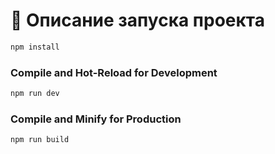 # :pencil: Описание запуска проекта

```sh
npm install
```

### Compile and Hot-Reload for Development

```sh
npm run dev
```

### Compile and Minify for Production

```sh
npm run build
```
